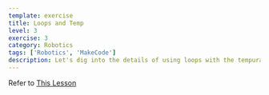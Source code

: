 ```yaml
---
template: exercise
title: Loops and Temp
level: 3
exercise: 3
category: Robotics
tags: ['Robotics', 'MakeCode']
description: Let's dig into the details of using loops with the tempurature sensor!
---
```


Refer to [This Lesson](https://opensource.morganstanley.com/cpx-training/exercises/makecode/E3/)
